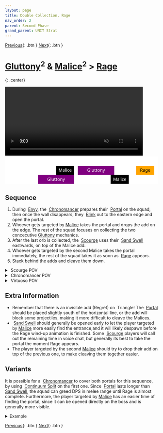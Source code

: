 ```yaml
---
layout: page
title: Double Collection, Rage
nav_order: 2
parent: Second Phase
grand_parent: UNIT Strat
---
```


[Previous](seq1.html){: .btn } [Next](seq3.html){: .btn }

# [Gluttony]<sup>2</sup> & [Malice]<sup>2</sup> > [Rage]
{: .center}

<video class="center" width="90%" controls muted>
  <source src="../../videos/phase2/seq2.mp4" type="video/mp4">
</video>

<img class="seq-img" src="../../timelines/images/phase2/seq2.svg">

## Sequence

1. During <img class="inline empowered_add"> [Envy], the  <img class="inline chrono"> [Chronomancer] prepares their <img class="inline portal"> [Portal] on the squad, then once the wall disappears, they <img class="inline blink"> [Blink] out to the eastern edge and open the portal.
2. Whoever gets targeted by [Malice] takes the portal and drops the add on the edge. The rest of the squad focuses on collecting the two concecutive [Gluttony] mechanics.
3. After the last orb is collected, the <img class="inline scourge"> [Scourge] uses their <img class="inline sand-swell"> [Sand Swell] eastwards, on top of the Malice add.
4. Whoever gets targeted by the second Malice takes the portal immediately, the rest of the squad takes it as soon as <img class="inline empowered_add"> [Rage] appears.
5. Stack behind the adds and cleave them down.

<details>
  <summary><img class="inline scourge"> Scourge POV</summary>
  <iframe class="youtube-video" src="https://www.youtube.com/embed/PxAi-bWHTsg?si=96CSuM_yvkiQjOEv&start=160&end=194&mute=1 " frameborder="0" allow="accelerometer; clipboard-write; encrypted-media; gyroscope; picture-in-picture; web-share" referrerpolicy="strict-origin-when-cross-origin" allowfullscreen></iframe>
</details>
<details>
  <summary><img class="inline chrono"> Chronomancer POV</summary>
  <iframe class="youtube-video" src="https://www.youtube.com/embed/OA3tzmAsea0?si=ytuj9FtN2UTVK0Zw&start=149&end=190&mute=1 " frameborder="0" allow="accelerometer; clipboard-write; encrypted-media; gyroscope; picture-in-picture; web-share" referrerpolicy="strict-origin-when-cross-origin" allowfullscreen></iframe>
</details>
<details>
  <summary><img class="inline virtuoso"> Virtuoso POV</summary>
  <iframe class="youtube-video" src="https://www.youtube.com/embed/71JEURWXLko?si=YroyfB-PRhH9Z4Tv&start=170&end=204&mute=1 " frameborder="0" allow="accelerometer; clipboard-write; encrypted-media; gyroscope; picture-in-picture; web-share" referrerpolicy="strict-origin-when-cross-origin" allowfullscreen></iframe>
</details> 

## Extra Information
- Remember that there is an invisible add (Regret) on <img class="inline triangle"> Triangle! The <img class="inline portal"> [Portal] should be placed slightly south of the horizontal line, or the add will block some projectiles, making it more difficult to cleave the Malices.
- <img class="inline sand-swell"> [Sand Swell] should generally be opened early to let the player targeted by [Malice] more easily find the entrance,and it will likely despawn before the Rage wind-up animation is finished. Some <img class="inline scourge"> [Scourge] players will call out the remaining time in voice chat, but generally its best to take the portal the moment Rage appears.
- The player targeted by the second [Malice] should try to drop their add on top of the previous one, to make cleaving them together easier.

## Variants
It is possible for a <img class="inline chrono"> [Chronomancer] to cover both portals for this sequence, by using <img class="inline cs"> [Continuum Split] on the first one. Since <img class="inline portal"> [Portal] lasts longer than <img class="inline sand-swell"> [Sand Swell], the squad can greed DPS in melee range until Rage is almost complete. Furthermore, the player targeted by [Malice] has an easier time of finding the portal, since it can be opened directly on the boss and is generally more visible.

<details>
  <summary>Example</summary>
  <video class="center" width="90%" controls muted>
    <source src="../../videos/phase2/seq2_alt.mp4" type="video/mp4">
  </video>
</details> 

[Previous](seq1.html){: .btn } [Next](seq3.html){: .btn }

[Gluttony]: ../../mechanics/aspects/gluttony.html
[Malice]: ../../mechanics/aspects/malice.html
[Rage]: ../../mechanics/aspects/rage.html
[Envy]: ../../mechanics/aspects/envy.html
[Scourge]: https://wiki.guildwars2.com/wiki/Scourge
[Sand Swell]: https://wiki.guildwars2.com/wiki/Sand_Swell
[Distortion]: https://wiki.guildwars2.com/wiki/Distortion
[Infuse Light]: https://wiki.guildwars2.com/wiki/Infuse_Light
[Chronomancer]: https://wiki.guildwars2.com/wiki/Chronomancer
[Portal]: https://wiki.guildwars2.com/wiki/Portal_Entre
[Blink]: https://wiki.guildwars2.com/wiki/Blink
[Continuum Split]: https://wiki.guildwars2.com/wiki/Continuum_Split